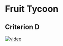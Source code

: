 # Fruit Tycoon

## Criterion D

[![video](https://img.youtube.com/vi/ttus__Qmszo/0.jpg)](https://youtu.be/ttus__Qmszo)
